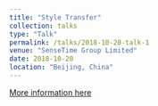 ```yaml
---
title: "Style Transfer"
collection: talks
type: "Talk"
permalink: /talks/2018-10-20-talk-1
venue: "SenseTime Group Limited"
date: 2018-10-20
location: "Beijing, China"
---
```


[More information here](http://SaberArthurus.github.io/files/StyleTransfer.pdf)
